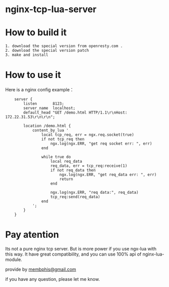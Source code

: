 nginx-tcp-lua-server
================

How to build it
================
```
1. download the special version from openresty.com .
2. download the special version patch
3. make and install 
```

How to use it
================
Here is a nginx config example：

```
    server {
        listen       8123;
        server_name  localhost;
        default_head "GET /demo.html HTTP/1.1\r\nHost: 172.22.31.53\r\n\r\n";

        location /demo.html {
            content_by_lua '
                local tcp_req, err = ngx.req.socket(true)
                if not tcp_req then
                    ngx.log(ngx.ERR, "get req socket err: ", err)
                end
                 
                while true do
                    local req_data
                    req_data, err = tcp_req:receive(1)
                    if not req_data then
                        ngx.log(ngx.ERR, "get req_data err: ", err)
                        return
                    end
                 
                    ngx.log(ngx.ERR, "req data:", req_data)
                    tcp_req:send(req_data)
                end
            ';
        }
    }
```

Pay atention
================
Its not a pure nginx tcp server. But is more power if you use ngx-lua with this way. It have great compatibility, and you can use 100% api of nginx-lua-module.

provide by membphis@gmail.com

if you have any question, please let me know. 
